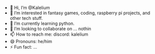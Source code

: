 - 👋 Hi, I’m @Kalelium
- 👀 I’m interested in fantasy games, coding, raspberry pi projects, and other tech stuff.
- 🌱 I’m currently learning python.
- 💞️ I’m looking to collaborate on ... nothin
- 📫 How to reach me: discord: kalelium
- 😄 Pronouns: he/him
- ⚡ Fun fact: ...

<!---
Kalelium/Kalelium is a ✨ special ✨ repository because its `README.md` (this file) appears on your GitHub profile.
You can click the Preview link to take a look at your changes.
--->
